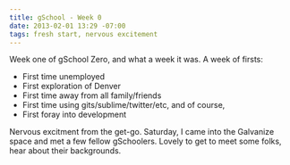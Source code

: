 ```yaml
---
title: gSchool - Week 0
date: 2013-02-01 13:29 -07:00
tags: fresh start, nervous excitement
---
```


Week one of gSchool Zero, and what a week it was. A week of firsts:

- First time unemployed
- First exploration of Denver
- First time away from all family/friends
- First time using gits/sublime/twitter/etc, and of course,
- First foray into development

Nervous excitment from the get-go. Saturday, I came into the Galvanize space and met a few fellow gSchoolers. Lovely to get to meet some folks, hear about their backgrounds.